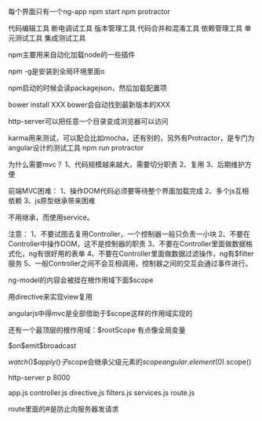 每个界面只有一个ng-app
npm start
npm protractor

代码编辑工具
断电调试工具
版本管理工具
代码合并和混淆工具
依赖管理工具
单元测试工具
集成测试工具

npm主要用来自动化加载node的一些插件

npm -g是安装到全局环境里面o

npm启动的时候会读packagejson，然后加载配置项

bower install XXX  bower会自动找到最新版本的XXX

http-server可以把任意一个目录变成浏览器可以访问

karma用来测试，可以配合比如mocha，还有别的，另外有Protractor，是专门为angular设计的测试工具
npm run protractor



为什么需要mvc？
1、代码规模越来越大，需要切分职责
2、复用
3、后期维护方便

前端MVC困难：
1、操作DOM代码必须要等待整个界面加载完成
2、多个js互相依赖
3、js原型继承带来困难



不用继承，而使用service。

注意：
1、不要试图去复用Controller，一个控制器一般只负责一小块
2、不要在Controller中操作DOM，这不是控制器的职责
3、不要在Controller里面做数据格式化，ng有很好用的表单
4、不要在Controller里面做数据过滤操作，ng有$filter服务
5、一般Controller之间不会互相调用，控制器之间的交互会通过事件进行。



ng-model的内容会被挂在根作用域下面$scope

用directive来实现view复用

angularjs中得mvc是全部借助于$scope这样的作用域实现的

还有一个最顶层的根作用域：$rootScope
有点像全局变量

$on\$emit\$broadcast

$watch()\$apply()
子$scope会继承父级元素的$scope
angular.element($0).scope()

http-server p 8000

app.js
controller.js
directive,js
filters.js
services.js
route.js

route里面的#是防止向服务器发请求
